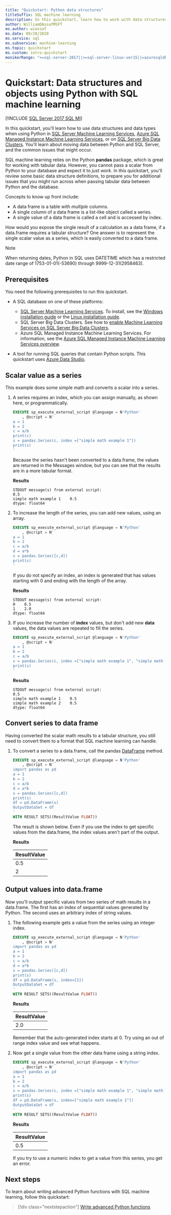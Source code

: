 ```yaml
---
title: "Quickstart: Python data structures"
titleSuffix: SQL machine learning
description: In this quickstart, learn how to work with data structures and data objects in Python using SQL machine learning.
author: WilliamDAssafMSFT
ms.author: wiassaf
ms.date: 09/28/2020
ms.service: sql
ms.subservice: machine-learning
ms.topic: quickstart
ms.custom: intro-quickstart
monikerRange: ">=sql-server-2017||>=sql-server-linux-ver15||=azuresqldb-mi-current"
---
```

# Quickstart: Data structures and objects using Python with SQL machine learning
[!INCLUDE [SQL Server 2017 SQL MI](../../includes/applies-to-version/sqlserver2017-asdbmi.md)]

In this quickstart, you'll learn how to use data structures and data types when using Python in [SQL Server Machine Learning Services](../sql-server-machine-learning-services.md), [Azure SQL Managed Instance Machine Learning Services](/azure/azure-sql/managed-instance/machine-learning-services-overview), or on [SQL Server Big Data Clusters](../../big-data-cluster/machine-learning-services.md). You'll learn about moving data between Python and SQL Server, and the common issues that might occur.

SQL machine learning relies on the Python **pandas** package, which is great for working with tabular data. However, you cannot pass a scalar from Python to your database and expect it to *just work*. In this quickstart, you'll review some basic data structure definitions, to prepare you for additional issues that you might run across when passing tabular data between Python and the database.

Concepts to know up front include:

- A data frame is a table with _multiple_ columns.
- A single column of a data frame is a list-like object called a series.
- A single value of a data frame is called a cell and is accessed by index.

How would you expose the single result of a calculation as a data frame, if a data.frame requires a tabular structure? One answer is to represent the single scalar value as a series, which is easily converted to a data frame.

> [!NOTE]
> When returning dates, Python in SQL uses DATETIME which has a restricted date range of 1753-01-01(-53690) through 9999-12-31(2958463).

## Prerequisites

You need the following prerequisites to run this quickstart.

- A SQL database on one of these platforms:
  - [SQL Server Machine Learning Services](../sql-server-machine-learning-services.md). To install, see the [Windows installation guide](../install/sql-machine-learning-services-windows-install.md) or the [Linux installation guide](../../linux/sql-server-linux-setup-machine-learning.md?toc=%2Fsql%2Fmachine-learning%2Ftoc.json).
  - SQL Server Big Data Clusters. See how to [enable Machine Learning Services on SQL Server Big Data Clusters](../../big-data-cluster/machine-learning-services.md).
  - Azure SQL Managed Instance Machine Learning Services. For information, see the [Azure SQL Managed Instance Machine Learning Services overview](/azure/azure-sql/managed-instance/machine-learning-services-overview).

- A tool for running SQL queries that contain Python scripts. This quickstart uses [Azure Data Studio](../../azure-data-studio/what-is-azure-data-studio.md).

## Scalar value as a series

This example does some simple math and converts a scalar into a series.

1. A series requires an index, which you can assign manually, as shown here, or programmatically.

   ```sql
   EXECUTE sp_execute_external_script @language = N'Python'
       , @script = N'
   a = 1
   b = 2
   c = a/b
   print(c)
   s = pandas.Series(c, index =["simple math example 1"])
   print(s)
   '
   ```

   Because the series hasn't been converted to a data.frame, the values are returned in the Messages window, but you can see that the results are in a more tabular format.

   **Results**

   ```text
   STDOUT message(s) from external script: 
   0.5
   simple math example 1    0.5
   dtype: float64
   ```

1. To increase the length of the series, you can add new values, using an array.

   ```sql
   EXECUTE sp_execute_external_script @language = N'Python'
       , @script = N'
   a = 1
   b = 2
   c = a/b
   d = a*b
   s = pandas.Series([c,d])
   print(s)
   '
   ```

   If you do not specify an index, an index is generated that has values starting with 0 and ending with the length of the array.

   **Results**

   ```text
   STDOUT message(s) from external script:
   0    0.5
   1    2.0
   dtype: float64
   ```

1. If you increase the number of **index** values, but don't add new **data** values, the data values are repeated to fill the series.

   ```sql
   EXECUTE sp_execute_external_script @language = N'Python'
       , @script = N'
   a = 1
   b = 2
   c = a/b
   s = pandas.Series(c, index =["simple math example 1", "simple math example 2"])
   print(s)
   '
   ```

   **Results**

   ```text
   STDOUT message(s) from external script:
   0.5
   simple math example 1    0.5
   simple math example 2    0.5
   dtype: float64
   ```

## Convert series to data frame

Having converted the scalar math results to a tabular structure, you still need to convert them to a format that SQL machine learning can handle.

1. To convert a series to a data.frame, call the pandas [DataFrame](https://pandas.pydata.org/pandas-docs/stable/dsintro.html#dataframe) method.

   ```sql
   EXECUTE sp_execute_external_script @language = N'Python'
       , @script = N'
   import pandas as pd
   a = 1
   b = 2
   c = a/b
   d = a*b
   s = pandas.Series([c,d])
   print(s)
   df = pd.DataFrame(s)
   OutputDataSet = df
   '
   WITH RESULT SETS((ResultValue FLOAT))
   ```

   The result is shown below. Even if you use the index to get specific values from the data.frame, the index values aren't part of the output.

   **Results**

   |ResultValue|
   |------|
   |0.5|
   |2|

## Output values into data.frame

Now you'll output specific values from two series of math results in a data.frame. The first has an index of sequential values generated by Python. The second uses an arbitrary index of string values.

1. The following example gets a value from the series using an integer index.

   ```sql
   EXECUTE sp_execute_external_script @language = N'Python'
       , @script = N'
   import pandas as pd
   a = 1
   b = 2
   c = a/b
   d = a*b
   s = pandas.Series([c,d])
   print(s)
   df = pd.DataFrame(s, index=[1])
   OutputDataSet = df
   '
   WITH RESULT SETS((ResultValue FLOAT))
   ```

   **Results**

   |ResultValue|
   |------|
   |2.0|

   Remember that the auto-generated index starts at 0. Try using an out of range index value and see what happens.

1. Now get a single value from the other data frame using a string index.

   ```sql
   EXECUTE sp_execute_external_script @language = N'Python'
       , @script = N'
   import pandas as pd
   a = 1
   b = 2
   c = a/b
   s = pandas.Series(c, index =["simple math example 1", "simple math example 2"])
   print(s)
   df = pd.DataFrame(s, index=["simple math example 1"])
   OutputDataSet = df
   '
   WITH RESULT SETS((ResultValue FLOAT))
   ```

   **Results**

   |ResultValue|
   |------|
   |0.5|

   If you try to use a numeric index to get a value from this series, you get an error.

## Next steps

To learn about writing advanced Python functions with SQL machine learning, follow this quickstart:

> [!div class="nextstepaction"]
> [Write advanced Python functions](quickstart-python-functions.md)
